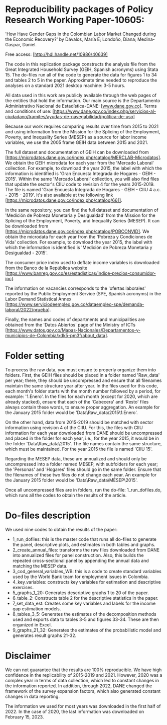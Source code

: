 # Reproducibility packages of Policy Research Working Paper-10605: 

'How Have Gender Gaps in the Colombian Labor Market Changed during the Economic Recovery?' by Dávalos, María E; Londoño, Diana; Medina-Gaspar, Daniel.

Free access: [http://hdl.handle.net/10986/40639]

The code in this replication package constructs the analysis file from the Great Integrated Household Survey (GEIH, Spanish acronyms) using Stata 15. The do-files run all of the code to generate the data for figures 1 to 34 and tables 2 to 5 in the paper. Approximate time needed to reproduce the analyses on a standard 2021 desktop machine: 3-5 hours.

All data used in this work are publicly available through the web pages of the entities that hold the information. Our main source is the Departamento Administrativo Nacional de Estadística-DANE: [www.dane.gov.co]. Terms and conditions of use: [https://www.dane.gov.co/index.php/servicios-al-ciudadano/tramites/ayudas-de-navegabilidad/politica-de-uso]

Because our work requires comparing results over time from 2015 to 2021 and using information from the Mission for the Splicing of the Employment, Poverty, and Inequality Series (MESEP) as a source for labor income variables, we use the 2005 frame GEIH data between 2015 and 2021. 

The full dataset and documentation of GEIH can be downloaded from [https://microdatos.dane.gov.co/index.php/catalog/MERCLAB-Microdatos]. We obtain the GEIH microdata for each year from the 'Mercado Laboral' collection. For example, to download the year 2015, the label with which the information is identified is 'Gran Encuesta Integrada de Hogares - GEIH - 2015'. 
Within the same 'Mercado Laboral' collection, you will also find files that update the sector's CIIU code to revision 4 for the years 2015-2019. The file is named 'Gran Encuesta Integrada de Hogares - GEIH - CIIU 4 a.c. - 2015 - 2019'. It's also available at the following link [https://microdatos.dane.gov.co/index.php/catalog/661].

In the same repository, you can find the full dataset and documentation of 'Medición de Pobreza Monetaria y Desigualdad' from the Mission for the Splicing of the Employment, Poverty, and Inequality Series (MESEP). It can be downloaded from [https://microdatos.dane.gov.co/index.php/catalog/POBCONVID]. We obtain the microdata for each year from the 'Pobreza y Condiciones de Vida' collection. For example, to download the year 2015, the label with which the information is identified is 'Medición de Pobreza Monetaria y Desigualdad - 2015'.

The consumer price index used to deflate income variables is downloaded from the Banco de la República website [https://www.banrep.gov.co/es/estadisticas/indice-precios-consumidor-ipc].

The information on vacancies corresponds to the 'ofertas laborales' reported by the Public Employment Service (SPE, Spanish acronyms) in the Labor Demand Statistical Annex [https://www.serviciodeempleo.gov.co/dataempleo-spe/demanda-laboral/2022/prueba].

Finally, the names and codes of departments and municipalities are obtained from the 'Datos Abiertos' page of the Ministry of ICTs [https://www.datos.gov.co/Mapas-Nacionales/Departamentos-y-municipios-de-Colombia/xdk5-pm3f/about_data].

# Folder setting

To process the raw data, you must ensure to properly organize them into folders. First, the GEIH files should be placed in a folder named 'Raw_data' per year; there, they should be uncompressed and ensure that all filenames maintain the same structure year after year. In the files used for this code, each month's folder starts with the month number followed by a period, for example: '1.Enero'. In the files for each month (except for 2020, which are already stacked), ensure that each of the 'Cabecera' and 'Resto' files always contain these words, to ensure proper aggregation. An example for the January 2015 folder would be 'Data\Raw_data\2015\1.Enero'.

On the other hand, data from 2015-2019 should be matched with sector information using revision 4 of the CIIU. For this, the files with CIIU information for each year downloaded from DANE should be uncompressed and placed in the folder for each year, i.e., for the year 2015, it would be in the folder 'Data\Raw_data\2015'. The file names contain the same structure, which must be maintained. For the year 2015 the file is named 'CIIU 15'.

Regarding the MESEP data, these are annualized and should only be uncompressed into a folder named MESEP, with subfolders for each year; the 'Personas' and 'Hogares' files should go in the same folder. Ensure that the filenames of these two files do not change each year. An example for the January 2015 folder would be 'Data\Raw_data\MESEP\2015'.

Once all uncompressed files are in folders, run the do-file: 1_run_dofiles.do, which runs all the codes to obtain the results of the article.

# Do-files description
We used nine codes to obtain the results of the paper:

- 1_run_dofiles: this is the master code that runs all do-files to generate the panel, descriptive plots, and estimates in both tables and graphs.
- 2_create_annual_files: transforms the raw files downloaded from DANE into annualized files for panel construction. Also, this builds the  repeated cross-sectional panel by appending the annual data and matching the MESEP data.
- 3_cod_general_variables_WB: this is a code to create standard variables used by the World Bank team for employment issues in Colombia.
- 4_key_variables: constructs key variables for estimation and descriptive exercises.
- 5_graphs_1_20: Generates descriptive graphs 1 to 20 of the paper.
- 6_table_2: Constructs table 2 for the descriptive statistics in the paper.
- 7_set_data_est: Creates some key variables and labels for the income gap estimation models.
- 8_tables_3_5: Generates the estimates of the decomposition methods used and exports data to tables 3-5 and figures 33-34. These are then organized in Excel.
- 9_graphs_21_32: Generates the estimates of the probabilistic model and generates result graphs 21-32.

# Disclaimer

We can not guarantee that the results are 100% reproducible. We have high confidence in the replicability of 2015-2019 and 2021. However, 2020 was a complex year in terms of data collection, which led to constant changes in the information reported. In addition, through 2022, DANE changed the framework of the survey expansion factors, which also generated constant changes in data reporting.

The information we used for most years was downloaded in the first half of 2022. In the case of 2020, the last information was downloaded on February 15, 2023. 
